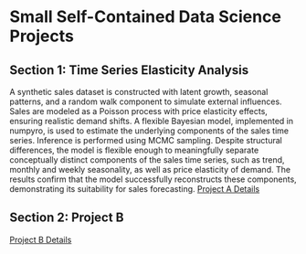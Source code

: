 # Small Self-Contained Data Science Projects 

## Section 1: Time Series Elasticity Analysis

A synthetic sales dataset is constructed with latent growth, seasonal patterns, and a random walk component to simulate external influences. Sales are modeled as a Poisson process with price elasticity effects, ensuring realistic demand shifts. A flexible Bayesian model, implemented in numpyro, is used to estimate the underlying components of the sales time series. Inference is performed using MCMC sampling. Despite structural differences, the model is flexible enough to meaningfully separate conceptually distinct components of the sales time series, such as trend, monthly and weekly seasonality, as well as price elasticity of demand. The results confirm that the model successfully reconstructs these components, demonstrating its suitability for sales forecasting.
[Project A Details](time_series_analysis_1/README.md)

## Section 2: Project B
[Project B Details](project_b.md)